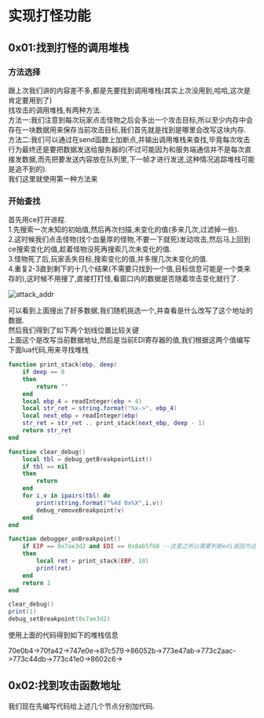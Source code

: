 # 实现打怪功能

## 0x01:找到打怪的调用堆栈

### 方法选择

跟上次我们讲的内容差不多,都是先要找到调用堆栈(其实上次没用到,哈哈,这次是肯定要用到了)  
找攻击的调用堆栈,有两种方法.  
方法一:我们注意到每次玩家点击怪物之后会多出一个攻击目标,所以至少内存中会存在一块数据用来保存当前攻击目标,我们首先就是找到是哪里会改写这块内存.  
方法二:我们可以通过在send函数上加断点,并输出调用堆栈来查找,毕竟每次攻击行为最终还是要把数据发送给服务器的(不过可能因为和服务端通信并不是每次直接发数据,而先把要发送内容放在队列里,下一帧才进行发送,这种情况追踪堆栈可能是追不到的).  
我们这里就使用第一种方法来

### 开始查找

首先用ce打开进程.  
1.先搜索一次未知的初始值,然后再次扫描,未变化的值(多来几次,过滤掉一些).  
2.这时候我们点击怪物(找个血量厚的怪物,不要一下就死)发动攻击,然后马上回到ce搜索变化的值,趁着怪物没死再搜索几次未变化的值.  
3.怪物死了后,玩家丢失目标,搜索变化的值,并多搜几次未变化的值.  
4.重复2-3直到剩下的十几个结果(不需要只找到一个值,目标信息可能是一个类来存的),这时候不用搜了,直接打打怪,看窗口内的数据是否随着攻击变化就行了.

![attack_addr](https://gitee.com/shanlihou/image_bed/raw/master/warspear_02/attack_addr.png)  

可以看到上面搜出了好多数据,我们随机挑选一个,并查看是什么改写了这个地址的数据.  
然后我们得到了如下两个划线位置比较关键  
上面这个是改写当前数据地址,然后是当前EDI寄存器的值,我们根据这两个值编写下面lua代码,用来寻找堆栈

```lua
function print_stack(ebp, deep)
    if deep == 0
    then
        return ""
    end
    local ebp_4 = readInteger(ebp + 4)
    local str_ret = string.format("%x->", ebp_4)
    local next_ebp = readInteger(ebp)
    str_ret = str_ret .. print_stack(next_ebp, deep - 1)
    return str_ret
end

function clear_debug()
    local tbl = debug_getBreakpointList()
    if tbl == nil
    then
        return
    end
    for i,v in ipairs(tbl) do
        print(string.format("%4d 0x%X",i,v))
        debug_removeBreakpoint(v)
    end
end

function debugger_onBreakpoint()
    if EIP == 0x7ae3d2 and EDI == 0x8ab5f68 --这里之所以需要判断edi是因为这个地址可能是某个函数内的地址,这个函数可能被不同函数调用,为了找到从攻击一直调用到这里的堆栈,我们在这里判断一下.
    then
        local ret = print_stack(EBP, 10)
        print(ret)
    end
    return 1
end

clear_debug()
print(1)
debug_setBreakpoint(0x7ae3d2)
```

使用上面的代码得到如下的堆栈信息  

70e0b4->70fa42->747e0e->87c579->86052b->773e47ab->773c2aac->773c44db->773c41e0->8602c6-> 

## 0x02:找到攻击函数地址

我们现在先编写代码给上述几个节点分别加代码.
